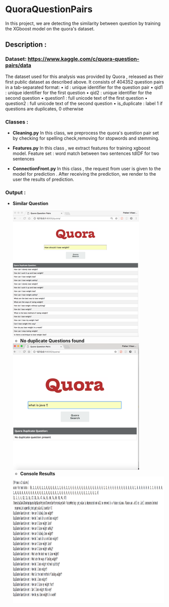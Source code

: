 # QuoraQuestionPairs
In this project, we are detecting the similarity between question by training the XGboost model on the quora's dataset.

## Description :

###  Dataset: https://www.kaggle.com/c/quora-question-pairs/data
  The dataset used for this analysis was provided by  Quora , released as their first public dataset as described above. 
  It consists of  404352  question pairs in a tab-separated format:
•    id :   unique identifier for  the question pair
•    qid1 :   unique  identifier for the  first  question
•    qid2 :   unique  identifier for the  second  question
•    question1 : full  unicode  text  of  the first  question
•    question2 : full  unicode  text  of the  second question
•    is_duplicate : label 1 if questions are duplicates,  0  otherwise

### Classes :
   -  **Cleaning.py**
      In this class, we preprocess the quora's question pair set by checking for spelling check,removing for stopwords and stemming. 
     
   -  **Features.py**
      In this class , we extract features for training xgboost model.
      Feature set :
      word match between two sentences
      tdIDF for two sentences 
      
   -  **ConnectionFront.py**
      In this class , the request from user is given to the model for prediction . After receiving the prediction, we render 
      to the user the results of prediction.
      
 ### Output :
  - **Similar Question** 
  
  
    <img src="./similarquestion.png" data-canonical-src="./similarquestion.png" width="400" height="400" ALIGN=”left” />
    
    
    
    
    - **No duplicate Questions found** 
    
    
    
     <img src="./Nopresent.png" data-canonical-src="./Nopresent.png" width="400" height="400" ALIGN=”left” />
     
     
     
     - **Console Results**
     
     
      <img src="./consoleResults.png" data-canonical-src="./consoleResults.png" width="800" height="400" ALIGN=”left” />
   
